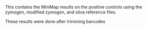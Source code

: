 This contains the MiniMap results on the positive controls using the zymogen, modified zymogen, and silva reference files.

These results were done after trimming barcodes
